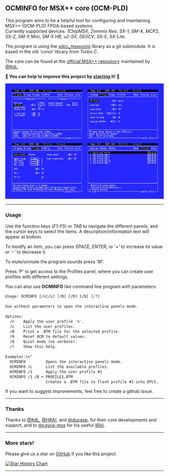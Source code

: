 ## OCMINFO for MSX++ core (OCM-PLD)


This program aims to be a helpful tool for configuring and maintaining MSX++ (OCM-PLD) FPGA-based systems.\
Currently supported devices: _1ChipMSX_, _Zemmix Neo_, _SX-1_, _SM-X_, _MCP2_, _SX-2_, _SM-X Mini_, _SM-X HB_, _u2-SX_, _DE0CV_, _SX-E_, _SX-Lite_.

The program is using the [sdcc_msxconio](https://github.com/nataliapc/sdcc_msxconio) library as a git submodule. It is based in the old _'conio'_ library from _Turbo C_.

The core can be found at the [official MSX++ repository](https://github.com/gnogni/ocm-pld-dev) maintained by [@KdL](https://github.com/gnogni).

**🌟 You can help to improve this project by [starring](#more-stars) it! 🌟**

![ocminfo panels](.images/panels.jpg)

----


### Usage

Use the function keys (_F1-F5_) or _TAB_ to navigate the different panels, and the cursor keys to select the items. A description/information text will appear at bottom.

To modify an item, you can press _SPACE_, _ENTER_, or _'+'_ to increase its value or _'-'_ to decrease it.

To mute/unmute the program sounds press _'M'_.

Press _'P'_ to get access to the Profiles panel, where you can create user profiles with different settings.

You can also use **OCMINFO** like command line program with parameters:

	Usage: OCMINFO [/n|/L] [/B] [/R] [/Q] [/?]
	
	Use without parameters to open the interactive panels mode.
	
	Options:
	  /n    Apply the user profile 'n'.
	  /L    List the user profiles.
	  /B    Print a .BTM file for the selected profile.
	  /R    Reset OCM to default values.
	  /Q    Quiet mode (no verbose).
	  /?    Show this help.
	
	Examples:\n"
	  OCMINFO         Opens the interactive panels mode.
	  OCMINFO /L      List the available profiles.
	  OCMINFO /1      Apply the user profile #1
	  OCMINFO /1 /B > PROFILE1.BTM
	                  Creates a .BTM file to flash profile #1 into EPCS.

If you want to suggest improvements, feel free to create a github issue.

----

### Thanks

Thanks to [@KdL](https://github.com/gnogni), [@HRA!](https://github.com/hra1129), and [@ducasp](https://github.com/ducasp), for their core developments and support, and to [@cayce-msx](https://github.com/cayce-msx) for his useful [Wiki](https://github.com/cayce-msx/msxpp-quick-ref/wiki).

----

### More stars!

Please give us a star on [GitHub](https://github.com/nataliapc/msx_ocminfo) if you like this project.

[![Star History Chart](https://api.star-history.com/svg?repos=nataliapc/msx_ocminfo&type=Date)](https://www.star-history.com/#nataliapc/msx_ocminfo&Date)

---
